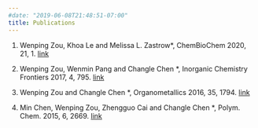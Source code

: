 ```yaml
---
#date: "2019-06-08T21:48:51-07:00"
title: Publications
---
```


1. Wenping Zou, Khoa Le and Melissa L. Zastrow*, ChemBioChem 2020, 21, 1. [link](https://chemistry-europe.onlinelibrary.wiley.com/doi/abs/10.1002/cbic.201900669)

2. Wenping Zou, Wenmin Pang and Changle Chen *, Inorganic Chemistry Frontiers 2017, 4, 795. [link](https://pubs.rsc.org/no/content/articlelanding/2017/qi/c6qi00562d/unauth#!divAbstract)

3. Wenping Zou and Changle Chen *, Organometallics 2016, 35, 1794. [link](https://pubs.acs.org/doi/abs/10.1021/acs.organomet.6b00202)

4. Min Chen, Wenping Zou, Zhengguo Cai and Changle Chen *, Polym. Chem. 2015, 6, 2669. [link](https://pubs.rsc.org/lv/content/articlelanding/2015/py/c5py00010f/unauth#!divAbstract)

